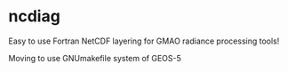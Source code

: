 # ncdiag
Easy to use Fortran NetCDF layering for GMAO radiance processing tools!

Moving to use GNUmakefile system of GEOS-5
